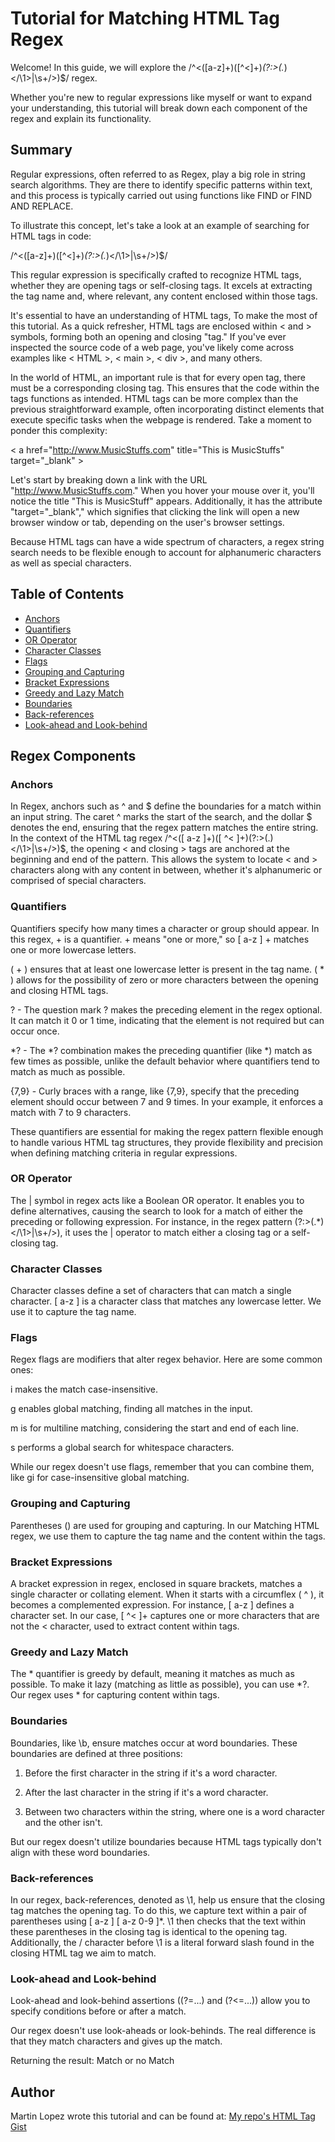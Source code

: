 # Tutorial for Matching HTML Tag Regex

Welcome! In this guide, we will explore the /^<([a-z]+)([^<]+)*(?:>(.*)<\/\1>|\s+\/>)$/ regex.

Whether you're new to regular expressions like myself or want to expand your understanding, 
this tutorial will break down each component of the regex and explain its functionality.

## Summary

Regular expressions, often referred to as Regex, play a big role in string search algorithms. 
They are there to identify specific patterns within text, and this process is typically carried 
out using functions like FIND or FIND AND REPLACE.

To illustrate this concept, let's take a look at an example of searching for HTML tags in code:

/^<([a-z]+)([^<]+)*(?:>(.*)<\/\1>|\s+\/>)$/

This regular expression is specifically crafted to recognize HTML tags, 
whether they are opening tags or self-closing tags. It excels at extracting 
the tag name and, where relevant, any content enclosed within those tags.

It's essential to have an understanding of HTML tags, To make the 
most of this tutorial. As a quick refresher, HTML tags are enclosed within 
< and > symbols, forming both an opening and closing "tag." If you've ever 
inspected the source code of a web page, you've likely come across examples 
like < HTML >, < main >, < div >, and many others.

In the world of HTML, an important rule is that for every open tag, there must 
be a corresponding closing tag. This ensures that the code within the tags functions 
as intended. HTML tags can be more complex than the previous straightforward example, 
often incorporating distinct elements that execute specific tasks when the webpage is 
rendered. Take a moment to ponder this complexity:

< a href="http://www.MusicStuffs.com" title="This is MusicStuffs" target="_blank" >

Let's start by breaking down a link with the URL "http://www.MusicStuffs.com." When you 
hover your mouse over it, you'll notice the title "This is MusicStuff" appears. Additionally, 
it has the attribute "target="_blank"," which signifies that clicking the link will open 
a new browser window or tab, depending on the user's browser settings.

Because HTML tags can have a wide spectrum of characters, a regex string search needs 
to be flexible enough to account for alphanumeric characters as well as special characters.

## Table of Contents

- [Anchors](#anchors)
- [Quantifiers](#quantifiers)
- [OR Operator](#or-operator)
- [Character Classes](#character-classes)
- [Flags](#flags)
- [Grouping and Capturing](#grouping-and-capturing)
- [Bracket Expressions](#bracket-expressions)
- [Greedy and Lazy Match](#greedy-and-lazy-match)
- [Boundaries](#boundaries)
- [Back-references](#back-references)
- [Look-ahead and Look-behind](#look-ahead-and-look-behind)

## Regex Components

### Anchors
In Regex, anchors such as ^ and $ define the boundaries for a match within an input string. The caret ^ marks the start of the search, and the dollar $ denotes the end, ensuring that the regex pattern matches the entire string. In the context of the HTML tag regex /^<([ a-z ]+)([ ^< ]+)(?:>(.)</\1>|\s+/>)$, the opening < and closing > tags are anchored at the beginning and end of the pattern. This allows the system to locate < and > characters along with any content in between, whether it's alphanumeric or comprised of special characters.

### Quantifiers

Quantifiers specify how many times a character or group should appear. In this regex, + is a quantifier. + means "one or more," so [ a-z ] + matches one or more lowercase letters.

( + ) ensures that at least one lowercase letter is present in the tag name.
( * ) allows for the possibility of zero or more characters between the opening and closing HTML tags.

? - The question mark ? makes the preceding element in the regex optional. It can match it 0 or 1 time, indicating that the element is not required but can occur once.

*? - The *? combination makes the preceding quantifier (like *) match as few times as possible, unlike the default behavior where quantifiers tend to match as much as possible.

{7,9} - Curly braces with a range, like {7,9}, specify that the preceding element should occur between 7 and 9 times. In your example, it enforces a match with 7 to 9 characters.

These quantifiers are essential for making the regex pattern flexible enough to handle various HTML tag structures,
they provide flexibility and precision when defining matching criteria in regular expressions.

### OR Operator

The | symbol in regex acts like a Boolean OR operator. It enables you to define alternatives, causing the search to look for a match of either the preceding or following expression. For instance, in the regex pattern (?:>(.*)<\/\1>|\s+\/>), it uses the | operator to match either a closing tag or a self-closing tag.

### Character Classes

Character classes define a set of characters that can match a single character. 
[ a-z ] is a character class that matches any lowercase letter. We use it to capture the tag name.

### Flags

Regex flags are modifiers that alter regex behavior. Here are some common ones:

i makes the match case-insensitive.

g enables global matching, finding all matches in the input.

m is for multiline matching, considering the start and end of each line.

s performs a global search for whitespace characters.

While our regex doesn't use flags, remember that you can combine them, like gi for case-insensitive global matching.

### Grouping and Capturing

Parentheses () are used for grouping and capturing. In our Matching HTML regex, we use them to capture the tag name and the content within the tags.

### Bracket Expressions

A bracket expression in regex, enclosed in square brackets, matches a single character or collating element. When it starts with a circumflex ( ^ ), it becomes a complemented expression. For instance, [ a-z ] defines a character set. In our case, [ ^< ]+ captures one or more characters that are not the < character, used to extract content within tags.

### Greedy and Lazy Match

The * quantifier is greedy by default, meaning it matches as much as possible. To make it lazy (matching as little as possible), you can use *?. Our regex uses * for capturing content within tags.

### Boundaries

Boundaries, like \b, ensure matches occur at word boundaries. These boundaries are defined at three positions:

1. Before the first character in the string if it's a word character.

2. After the last character in the string if it's a word character.

3. Between two characters within the string, where one is a word character and the other isn't.

But our regex doesn't utilize boundaries because HTML tags typically don't align with these word boundaries.

### Back-references

In our regex, back-references, denoted as \1, help us ensure that the closing tag matches the opening tag. To do this, we capture text within a pair of parentheses using [ a-z ] [ a-z 0-9 ]*. \1 then checks that the text within these parentheses in the closing tag is identical to the opening tag. Additionally, the / character before \1 is a literal forward slash found in the closing HTML tag we aim to match.

### Look-ahead and Look-behind

Look-ahead and look-behind assertions ((?=...) and (?<=...)) allow you to specify conditions before or after a match. 

Our regex doesn't use look-aheads or look-behinds. The real difference is that they match characters and gives up the match. 

Returning the result: Match or no Match

## Author

Martin Lopez wrote this tutorial and can be found at: [My repo's HTML Tag Gist](https://github.com/emelmusica/module-17-matching-html-tag-regex/blob/main/Develop/html-tag-gist.md)
